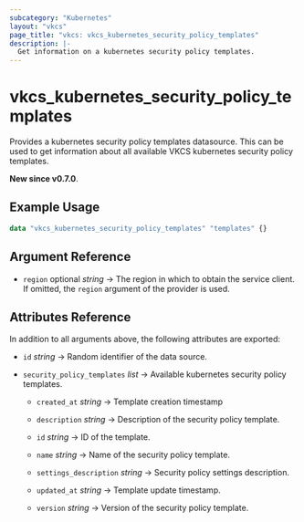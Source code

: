 ```yaml
---
subcategory: "Kubernetes"
layout: "vkcs"
page_title: "vkcs: vkcs_kubernetes_security_policy_templates"
description: |-
  Get information on a kubernetes security policy templates.
---
```


# vkcs_kubernetes_security_policy_templates

Provides a kubernetes security policy templates datasource. This can be used to get information about all available VKCS kubernetes security policy templates.

**New since v0.7.0**.

## Example Usage

```terraform
data "vkcs_kubernetes_security_policy_templates" "templates" {}
```

## Argument Reference
- `region` optional *string* &rarr;  The region in which to obtain the service client. If omitted, the `region` argument of the provider is used.


## Attributes Reference
In addition to all arguments above, the following attributes are exported:
- `id` *string* &rarr;  Random identifier of the data source.

- `security_policy_templates`  *list* &rarr;  Available kubernetes security policy templates.
    - `created_at` *string* &rarr;  Template creation timestamp

    - `description` *string* &rarr;  Description of the security policy template.

    - `id` *string* &rarr;  ID of the template.

    - `name` *string* &rarr;  Name of the security policy template.

    - `settings_description` *string* &rarr;  Security policy settings description.

    - `updated_at` *string* &rarr;  Template update timestamp.

    - `version` *string* &rarr;  Version of the security policy template.



